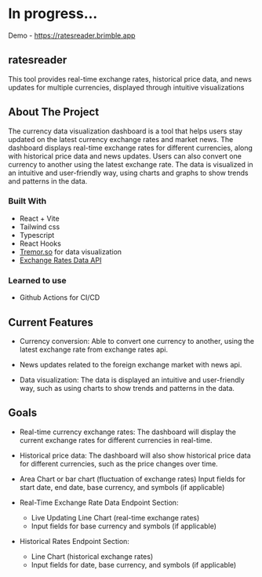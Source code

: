# In progress...

Demo - https://ratesreader.brimble.app

## ratesreader

This tool provides real-time exchange rates, historical price data, and news updates for multiple currencies, displayed through intuitive visualizations

## About The Project

The currency data visualization dashboard is a tool that helps users stay updated on the latest currency exchange rates and market news. The dashboard displays real-time exchange rates for different currencies, along with historical price data and news updates. Users can also convert one currency to another using the latest exchange rate. The data is visualized in an intuitive and user-friendly way, using charts and graphs to show trends and patterns in the data.

### Built With

- React + Vite
- Tailwind css
- Typescript
- React Hooks
- [Tremor.so](https://www.tremor.so/) for data visualization
- [Exchange Rates Data API](https://apilayer.com/marketplace/exchangerates_data-api)

### Learned to use

- Github Actions for CI/CD

## Current Features

- Currency conversion: Able to convert one currency to another, using the latest exchange rate from exchange rates api.

- News updates related to the foreign exchange market with news api.

- Data visualization: The data is displayed an intuitive and user-friendly way, such as using charts to show trends and patterns in the data.

## Goals

- Real-time currency exchange rates: The dashboard will display the current exchange rates for different currencies in real-time.

- Historical price data: The dashboard will also show historical price data for different currencies, such as the price changes over time.

- Area Chart or bar chart (fluctuation of exchange rates)
  Input fields for start date, end date, base currency, and symbols (if applicable)

- Real-Time Exchange Rate Data Endpoint Section:

  - Live Updating Line Chart (real-time exchange rates)
  - Input fields for base currency and symbols (if applicable)

- Historical Rates Endpoint Section:
  - Line Chart (historical exchange rates)
  - Input fields for date, base currency, and symbols (if applicable)

<!-- Small screen still has some empty spaces especially on the dashboard, news api pages. maybe remove overflow. But overflow will affect the tabs that are on the news api then
Use area chart for the currency conversion rate
And use line chart for the fluctuations rate
Use bar chart for date. Like you want to get the specific date and currency exchange rate
-->
